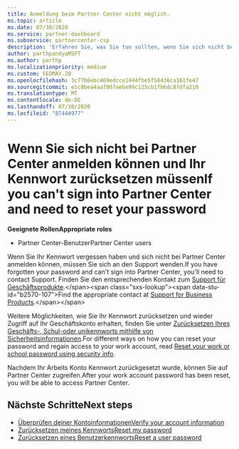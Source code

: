 ```yaml
---
title: Anmeldung beim Partner Center nicht möglich.
ms.topic: article
ms.date: 07/30/2020
ms.service: partner-dashboard
ms.subservice: partnercenter-csp
description: 'Erfahren Sie, was Sie tun sollten, wenn Sie sich nicht bei Partner Center anmelden können: enthält Informationen zum Zurücksetzen des Kennworts für Arbeits Konten oder des Schul Kontos, wenn Sie es vergessen haben.'
author: parthpandyaMSFT
ms.author: parthp
ms.localizationpriority: medium
ms.custom: SEOMAY.20
ms.openlocfilehash: 3c77b6ebc469edcce1444fbe5f58436ca161fe47
ms.sourcegitcommit: e1c8bea4aaf807aebe99c125cb1fb6dc8fdfa210
ms.translationtype: MT
ms.contentlocale: de-DE
ms.lasthandoff: 07/30/2020
ms.locfileid: "87444977"
---
```

# <a name="if-you-cant-sign-into-partner-center-and-need-to-reset-your-password"></a><span data-ttu-id="b2570-103">Wenn Sie sich nicht bei Partner Center anmelden können und Ihr Kennwort zurücksetzen müssen</span><span class="sxs-lookup"><span data-stu-id="b2570-103">If you can't sign into Partner Center and need to reset your password</span></span>

<span data-ttu-id="b2570-104">**Geeignete Rollen**</span><span class="sxs-lookup"><span data-stu-id="b2570-104">**Appropriate roles**</span></span>

- <span data-ttu-id="b2570-105">Partner Center-Benutzer</span><span class="sxs-lookup"><span data-stu-id="b2570-105">Partner Center users</span></span>

<span data-ttu-id="b2570-106">Wenn Sie Ihr Kennwort vergessen haben und sich nicht bei Partner Center anmelden können, müssen Sie sich an den Support wenden.</span><span class="sxs-lookup"><span data-stu-id="b2570-106">If you have forgotten your password and can't sign into Partner Center, you'll need to contact Support.</span></span> <span data-ttu-id="b2570-107">Finden Sie den entsprechenden Kontakt zum [Support für Geschäftsprodukte](https://docs.microsoft.com/microsoft-365/admin/contact-support-for-business-products?view=o365-worldwide&tabs=phone#ID0EAADAAA=Phone_support_).</span><span class="sxs-lookup"><span data-stu-id="b2570-107">Find the appropriate contact at [Support for Business Products](https://docs.microsoft.com/microsoft-365/admin/contact-support-for-business-products?view=o365-worldwide&tabs=phone#ID0EAADAAA=Phone_support_).</span></span> 

<span data-ttu-id="b2570-108">Weitere Möglichkeiten, wie Sie Ihr Kennwort zurücksetzen und wieder Zugriff auf Ihr Geschäftskonto erhalten, finden Sie unter [Zurücksetzen Ihres Geschäfts-, Schul-oder unikennworts mithilfe von Sicherheitsinformationen](https://docs.microsoft.com/azure/active-directory/user-help/active-directory-passwords-update-your-own-password#how-to-change-your-password).</span><span class="sxs-lookup"><span data-stu-id="b2570-108">For different ways on how you can reset your password and regain access to your work account, read [Reset your work or school password using security info](https://docs.microsoft.com/azure/active-directory/user-help/active-directory-passwords-update-your-own-password#how-to-change-your-password).</span></span>

<span data-ttu-id="b2570-109">Nachdem Ihr Arbeits Konto Kennwort zurückgesetzt wurde, können Sie auf Partner Center zugreifen.</span><span class="sxs-lookup"><span data-stu-id="b2570-109">After your work account password has been reset, you will be able to access Partner Center.</span></span> 

## <a name="next-steps"></a><span data-ttu-id="b2570-110">Nächste Schritte</span><span class="sxs-lookup"><span data-stu-id="b2570-110">Next steps</span></span>

- [<span data-ttu-id="b2570-111">Überprüfen deiner Kontoinformationen</span><span class="sxs-lookup"><span data-stu-id="b2570-111">Verify your account information</span></span>](verification-responses.md)
- [<span data-ttu-id="b2570-112">Zurücksetzen meines Kennworts</span><span class="sxs-lookup"><span data-stu-id="b2570-112">Reset my password</span></span>](reset-my-pasword.md)
- [<span data-ttu-id="b2570-113">Zurücksetzen eines Benutzerkennworts</span><span class="sxs-lookup"><span data-stu-id="b2570-113">Reset a user password</span></span>](reset-a-user-password.md)

